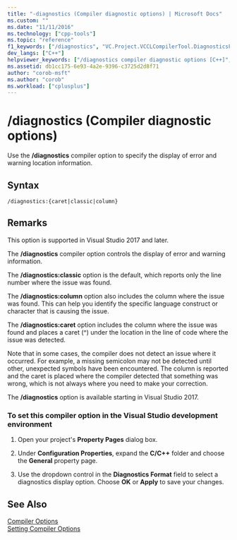 ```yaml
---
title: "-diagnostics (Compiler diagnostic options) | Microsoft Docs"
ms.custom: ""
ms.date: "11/11/2016"
ms.technology: ["cpp-tools"]
ms.topic: "reference"
f1_keywords: ["/diagnostics", "VC.Project.VCCLCompilerTool.DiagnosticsFormat"]
dev_langs: ["C++"]
helpviewer_keywords: ["/diagnostics compiler diagnostic options [C++]", "-diagnostics compiler diagnostic options [C++]", "diagnostics compiler diagnostic options [C++]"]
ms.assetid: db1cc175-6e93-4a2e-9396-c3725d2d8f71
author: "corob-msft"
ms.author: "corob"
ms.workload: ["cplusplus"]
---
```

# /diagnostics (Compiler diagnostic options)  
  
Use the **/diagnostics** compiler option to specify the display of error and warning location information.  
  
## Syntax  
  
```  
/diagnostics:{caret|classic|column}
```  

## Remarks  

This option is supported in Visual Studio 2017 and later.

The **/diagnostics** compiler option controls the display of error and warning information.  
  
The **/diagnostics:classic** option is the default, which reports only the line number where the issue was found.  
  
The **/diagnostics:column** option also includes the column where the issue was found. This can help you identify the specific language construct or character that is causing the issue.  
  
The **/diagnostics:caret** option includes the column where the issue was found and places a caret (^) under the location in the line of code where the issue was detected.  
  
Note that in some cases, the compiler does not detect an issue where it occurred. For example, a missing semicolon may not be detected until other, unexpected symbols have been encountered. The column is reported and the caret is placed where the compiler detected that something was wrong, which is not always where you need to make your correction.  
  
The **/diagnostics** option is available starting in Visual Studio 2017.  
  
### To set this compiler option in the Visual Studio development environment  
  
1. Open your project's **Property Pages** dialog box.   
  
2. Under **Configuration Properties**, expand the **C/C++** folder and choose the **General** property page.  
  
3. Use the dropdown control in the **Diagnostics Format** field to select a diagnostics display option. Choose **OK** or **Apply** to save your changes.  
  
## See Also  
 [Compiler Options](../../build/reference/compiler-options.md)   
 [Setting Compiler Options](../../build/reference/setting-compiler-options.md)